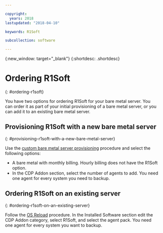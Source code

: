 ```yaml
---

copyright:
  years: 2018
lastupdated: "2018-04-10"

keywords: R1Soft

subcollection: software

---
```


{:new_window: target="_blank"}
{:shortdesc: .shortdesc}

# Ordering R1Soft
{: #ordering-r1soft}

You have two options for ordering R1Soft for your bare metal server. You can order it as part of your initial provisioning of a bare metal server, or you can add it to an existing bare metal server.

## Provisioning R1Soft with a new bare metal server
{: #provisioning-r1soft-with-a-new-bare-metal-server}

Use the [custom bare metal server provisioning](https://cloud.ibm.com/docs/bare-metal/baremetal-provision.html#building-a-custom-bare-metal-server) procedure and select the following options:

* A bare metal with monthly billing. Hourly billing does not have the R1Soft option.
* In the CDP Addon section, select the number of agents to add. You need one agent for every system you need to backup.

## Ordering R1Soft on an existing server
{: #ordering-r1soft-on-an-existing-server}

Follow the [OS Reload](/docs/infrastructure/software?topic=software-reloading-the-os) procedure. In the Installed Software section edit the CDP Addon category, select R1Soft, and select the agent pack. You need one agent for every system you want to backup.
